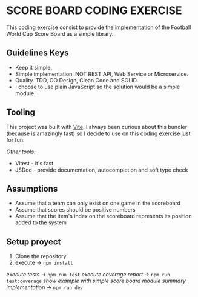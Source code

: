 # SCORE BOARD CODING EXERCISE

This coding exercise consist to provide the implementation of the Football World Cup Score Board as a simple library.

## Guidelines Keys

-   Keep it simple.
-   Simple implementation. NOT REST API, Web Service or Microservice.
-   Quality. TDD, OO Design, Clean Code and SOLID.
-   I choose to use plain JavaScript so the solution would be a simple module.

## Tooling

This project was built with [Vite](https://vitejs.dev/). I always been curious about this bundler (because is amazingly fast) so I decide to use on this coding exercise just for fun.

_Other tools:_

-   Vitest - it's fast
-   JSDoc - provide documentation, autocompletion and soft type check

## Assumptions

-   Assume that a team can only exist on one game in the scoreboard
-   Assume that scores should be positive numbers
-   Assume that the item's index on the scoreboard represents its position added to the system

## Setup proyect

1. Clone the repository
2. execute -> `npm install`

_execute tests_ -> `npm run test`
_execute coverage report_ -> `npm run test:coverage`
_show example with simple score board module summary implementation_ -> `npm run dev`
